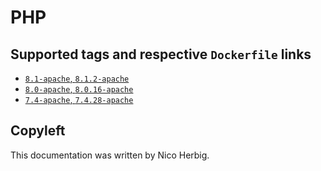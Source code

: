 # PHP

## Supported tags and respective `Dockerfile` links

 * [`8.1-apache`, `8.1.2-apache`](https://github.com/nicoherbigio/docker-php/blob/master/8.1/debian/apache/default/Dockerfile)
 * [`8.0-apache`, `8.0.16-apache`](https://github.com/nicoherbigio/docker-php/blob/master/8.0/debian/apache/default/Dockerfile)
 * [`7.4-apache`, `7.4.28-apache`](https://github.com/nicoherbigio/docker-php/blob/master/7.4/debian/apache/default/Dockerfile)

## Copyleft

This documentation was written by Nico Herbig.
